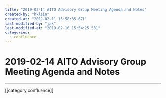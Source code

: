 ```yaml
---
title: "2019-02-14 AITO Advisory Group Meeting Agenda and Notes"
created-by: "hklein"
created-at: "2019-02-11 15:58:35.671"
last-modified-by: "jak"
last-modified-at: "2019-02-16 15:54:25.531"
categories:
  - confluence
---
```


# 2019-02-14 AITO Advisory Group Meeting Agenda and Notes


---

[[category.confluence]]
